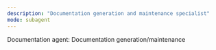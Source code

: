 ```yaml
---
description: "Documentation generation and maintenance specialist"
mode: subagent
---
```


Documentation agent: Documentation generation/maintenance
